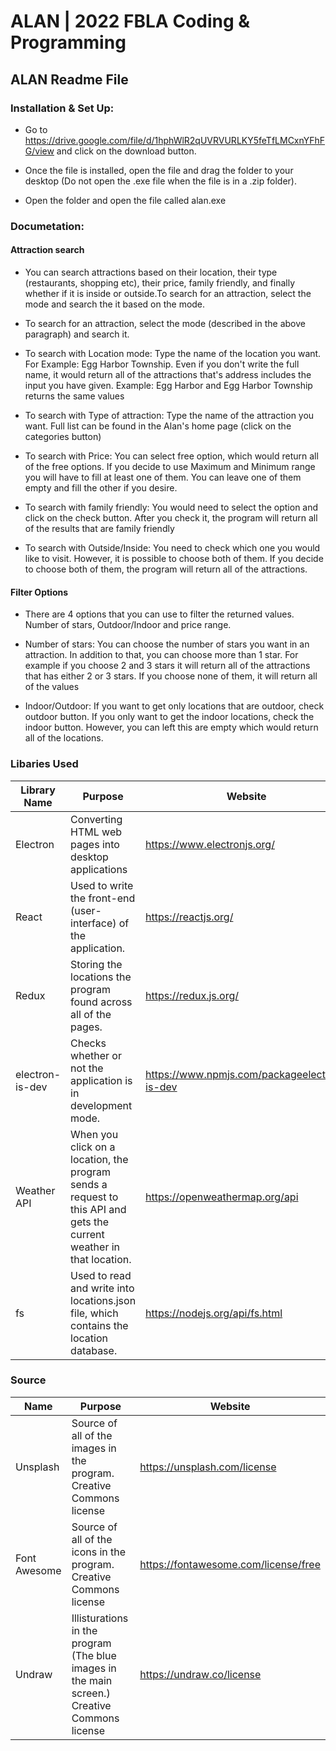 # ALAN | 2022 FBLA Coding & Programming
## ALAN Readme File

### Installation & Set Up:
- Go to https://drive.google.com/file/d/1hphWlR2qUVRVURLKY5feTfLMCxnYFhFG/view and click on the download button.

- Once the file is installed, open the file and drag the folder to your desktop (Do not open the .exe file when the file is in a .zip folder).

- Open the folder and open the file called alan.exe

### Documetation:
#### Attraction search
- You can search attractions based on their location, their type (restaurants, shopping etc), their price, family friendly, and finally whether if it is inside or outside.To search for an attraction, select the mode and search the it based on the mode.


- To search for an attraction, select the mode (described in the above paragraph) and search it.

- To search with Location mode: Type the name of the location you want. For Example: Egg Harbor Township. Even if you don't write the full name, it would return all of the attractions that's address includes the input you have given. Example: Egg Harbor and Egg Harbor Township returns the same values

- To search with Type of attraction: Type the name of the attraction you want. Full list can be found in the Alan's home page (click on the categories button)

- To search with Price: You can select free option, which would return all of the free options. If you decide to use Maximum and Minimum range you will have to fill at least one of them. You can leave one of them empty and fill the other if you desire.

- To search with family friendly: You would need to select the option and click on the check button. After you check it, the program will return all of the results that are family friendly 

- To search with Outside/Inside: You need to check which one you would like to visit. However, it is possible to choose both of them. If you decide to choose both of them, the program will return all of the attractions.

#### Filter Options
 - There are 4 options that you can use to filter the returned values. Number of stars, Outdoor/Indoor and price range.
- Number of stars: You can choose the number of stars you want in an attraction. In addition to that, you can choose more than 1 star. For example if you choose 2 and 3 stars it will return all of the attractions that has either 2 or 3 stars. If you choose none of them, it will return all of the values

- Indoor/Outdoor: If you want to get only locations that are outdoor, check outdoor button. If you only want to get the indoor locations, check the indoor button. However, you can left this are empty which would return all of the locations.

### Libaries Used

| Library Name    | Purpose                                                                                                                  | Website                                      |
|-----------------|--------------------------------------------------------------------------------------------------------------------------|----------------------------------------------|
| Electron        | Converting HTML web pages into desktop applications                                                                  | https://www.electronjs.org/                  |
| React           | Used to write the front-end (user-interface) of the application.                                                         | https://reactjs.org/                         |
| Redux           | Storing the locations the program found across all of the pages.                                                                     | https://redux.js.org/                        |
| electron-is-dev | Checks whether or not the application is in development mode.                                                            | https://www.npmjs.com/packageelectron-is-dev |
| Weather API     | When you click on a location, the program sends a request to this API and gets the current weather in that location. | https://openweathermap.org/api               |
| fs              | Used to read and write into locations.json file, which contains the location database.                                   | https://nodejs.org/api/fs.html               |


### Source
| Name         | Purpose                                                                      | Website                              |
|--------------|------------------------------------------------------------------------------|--------------------------------------|
| Unsplash     | Source of all of the images in the program. Creative Commons license         | https://unsplash.com/license         |
| Font Awesome | Source of all of the icons in the program. Creative Commons license          | https://fontawesome.com/license/free |
| Undraw       | Illisturations in the program (The blue images in the main screen.) Creative Commons license    | https://undraw.co/license            |


